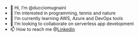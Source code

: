 - 👋 Hi, I’m @ducciomugnaini
- 👀 I’m interested in programming, tennis and nature
- 🌱 I’m currently learning AWS, Azure and DevOps tools
- 💞️ I’m looking to collaborate on serverless app development
- 📫 How to reach me @[Linkedin](https://www.linkedin.com/in/ducciomugnaini/)

<!---
ducciomugnaini/ducciomugnaini is a ✨ special ✨ repository because its `README.md` (this file) appears on your GitHub profile.
You can click the Preview link to take a look at your changes.
--->
